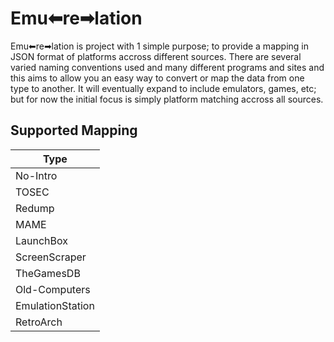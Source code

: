 # Emu⬅re➡lation
Emu⬅re➡lation is project with 1 simple purpose; to provide a mapping in JSON format of platforms accross different sources.  There are several varied naming conventions used and many different programs and sites and this aims to allow you an easy way to convert or map the data from one type to another.  It will eventually expand to include emulators, games, etc; but for now the initial focus is simply platform matching accross all sources. 



## Supported Mapping 

| Type |
|--|
| No-Intro |
| TOSEC |
| Redump
| MAME |
| LaunchBox |
| ScreenScraper |
| TheGamesDB |
| Old-Computers |
| EmulationStation |
| RetroArch |


